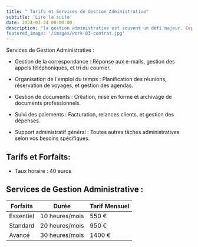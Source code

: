```yaml
---
title: " Tarifs et Services de Gestion Administrative"
subtitle: 'Lire la suite'
date: 2024-03-24 00:00:00
description: "la gestion administrative est souvent un défi majeur. Cependant, elle est cruciale pour assurer le bon fonctionnement quotidien de toute organisation. Si vous vous trouvez dépassé par la paperasse et les tâches administratives, je suis là pour vous aider. Voici un aperçu de mes services de gestion administrative, ainsi que mes tarifs et options de forfaits:
featured_image: '/images/work-03-contrat.jpg'
---
```

Services de Gestion Administrative :
* Gestion de la correspondance : Réponse aux e-mails, gestion des appels téléphoniques, et tri du courrier.

* Organisation de l'emploi du temps : Planification des réunions, réservation de voyages, et gestion des agendas.

* Gestion de documents : Création, mise en forme et archivage de documents professionnels.

* Suivi des paiements : Facturation, relances clients, et gestion des dépenses.

* Support administratif général : Toutes autres tâches administratives selon vos besoins spécifiques.

## Tarifs et Forfaits:

 * Taux horaire : 40 euros

## Services de Gestion Administrative :

| ⁠Forfaits  | Durée | Tarif Mensuel    | 
|-----------|-----------------|------------------|
| Essentiel | 10 heures/mois      | 550 €    |
| ⁠Standard  | 20 heures/mois  | 950 €   | 
| ⁠Avancé    | 30 heures/mois    | 1400 €  |


